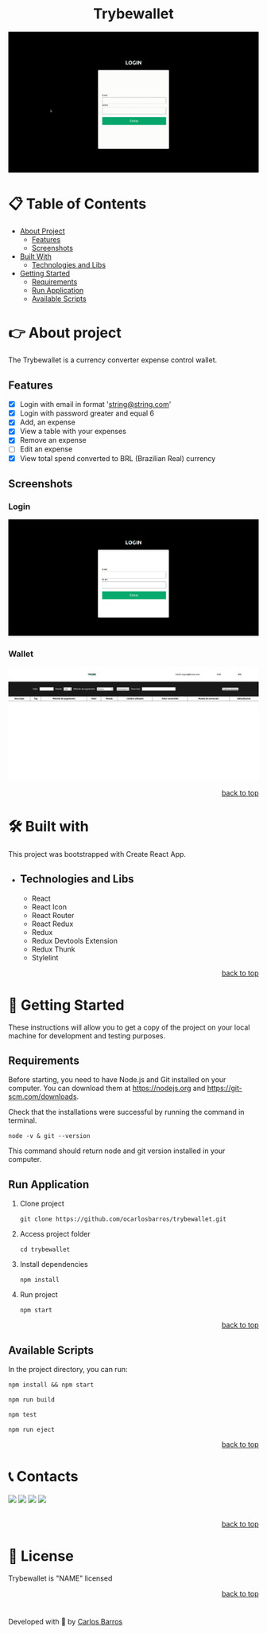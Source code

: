 <div align="center">

# Trybewallet

![Trybe Wallet Web Application](./src/assets/login-app.gif)
</div>

# :clipboard: Table of Contents
* [About Project](#about-project)
    * [Features](#features)
    * [Screenshots](#screenshots)
* [Built With](#built-with)
    * [Technologies and Libs](#technologies-and-libs)
* [Getting Started](#getting-started)
    * [Requirements](#requirements)
    * [Run Application](#run-application)
    * [Available Scripts](#available-scripts)


# :point_right:	 About project
The Trybewallet is a currency converter expense control wallet.

## Features

-   [x] Login with email in format 'string@string.com'
-   [x] Login with password greater and equal 6
-   [x] Add, an expense
-   [x] View a table with your expenses
-   [x] Remove an expense
-   [ ]  Edit an expense
-   [x] View total spend converted to BRL (Brazilian Real) currency

## Screenshots

### Login

![Trybe Wallet Web Application](./src/assets/login-page.png)

### Wallet

![Trybe Wallet Web Application](./src/assets/wallet-page.png)

<p align="right"><a href="#trybewallet">back to top</a></p>

# :hammer_and_wrench:  Built with

This project was bootstrapped with Create React App.

* ## Technologies and Libs
    - React
    - React Icon
    - React Router
    - React Redux
    - Redux
    - Redux Devtools Extension
    - Redux Thunk
    - Stylelint

<p align="right"><a href="#trybewallet">back to top</a></p>

# :rocket: Getting Started

These instructions will allow you to get a copy of the project on your local machine for development and testing purposes.

## Requirements

Before starting, you need to have Node.js and Git installed on your computer. You can download them at
https://nodejs.org and https://git-scm.com/downloads. 

Check that the installations were successful by running the command in terminal.

```
node -v & git --version
```

This command should return node and git version installed in your computer.

## Run Application

1. Clone project
    ```
    git clone https://github.com/ocarlosbarros/trybewallet.git
    ```

2. Access project folder
    ```
    cd trybewallet
    ```

3. Install dependencies
    ```
    npm install
    ```

4. Run project
    ```
    npm start
    ```

<p align="right"><a href="#trybewallet">back to top</a></p>

## Available Scripts

In the project directory, you can run:

```
npm install && npm start
```

```
npm run build
```

```
npm test
```

```
npm run eject
```

<p align="right"><a href="#trybewallet">back to top</a></p>

# :telephone_receiver: Contacts

<div align="left">
<a href="https://www.linkedin.com/in/ocarlosbarros" target="_blank"><img src="https://img.shields.io/badge/-LinkedIn-%230077B5?style=for-the-badge&logo=linkedin&logoColor=white" target="_blank"></a>
<a href = "mailto:carlos_dbs@hotmail.com"><img src="https://img.shields.io/badge/Outlook-0078D4?style=for-the-badge&logo=microsoft-outlook&logoColor=white" target="_blank"></a>
<a href="https://www.instagram.com/o_carlosbarros.dev/" target="_blank"><img src="https://img.shields.io/badge/-Instagram-%23E4405F?style=for-the-badge&logo=instagram&logoColor=white" target="_blank"></a>
<a href="https://www.youtube.com/channel/UC1xY9hXr4h_77rfKKk-i3Vg" target="_blank"><img src="https://img.shields.io/badge/YouTube-FF0000?style=for-the-badge&logo=youtube&logoColor=white" target="_blank"></a>
</div>

<br/>

<p align="right"><a href="#trybewallet">back to top</a></p>

# :page_facing_up: License

Trybewallet is "NAME" licensed

<p align="right"><a href="#trybewallet">back to top</a></p>

#

Developed with 💜 by [Carlos Barros](https://github.com/ocarlosbarros) 
